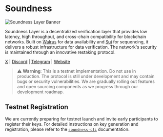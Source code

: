 # Soundness  

![Soundness Layer Banner](banner.png)

Soundness Layer is a decentralized verification layer that provides low latency, high throughput, and cross-chain compatibility for blockchain networks. Built on [Walrus](https://www.walrus.xyz/) for data availability and [Sui](https://sui.io/) for sequencing, it delivers a robust infrastructure for data verification. The network's security is maintained through an innovative restaking protocol.

[X](https://x.com/SoundnessLabs) | [Discord](https://discord.gg/F4cGbdqgw8) | [Telegram](https://t.me/SoundnessLabs) | [Website](https://soundness.xyz/)

> ⚠️ **Warning**: This is a testnet implementation. Do not use in production. The protocol is still under development and may contain bugs or security vulnerabilities. We are gradually rolling out features and open sourcing components as we progress through our development roadmap.

## Testnet Registration

We are currently preparing for testnet launch and invite early participants to register their keys. For detailed instructions on key generation and registration, please refer to the [`soundness-cli`](/soundness-cli) documentation.
